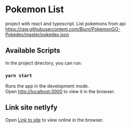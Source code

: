 # Pokemon List

project with react and typescript. List pokemons from api https://raw.githubusercontent.com/Biuni/PokemonGO-Pokedex/master/pokedex.json

## Available Scripts

In the project directory, you can run:

### `yarn start`

Runs the app in the development mode.\
Open [http://localhost:3000](http://localhost:3000) to view it in the browser.


## Link site netlyfy

Open [Link to site](https://upbeat-lewin-12da0c.netlify.app/) to view online in the browser.


